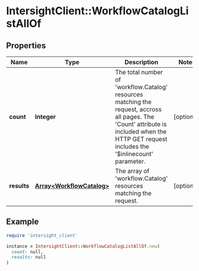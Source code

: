 # IntersightClient::WorkflowCatalogListAllOf

## Properties

| Name | Type | Description | Notes |
| ---- | ---- | ----------- | ----- |
| **count** | **Integer** | The total number of &#39;workflow.Catalog&#39; resources matching the request, accross all pages. The &#39;Count&#39; attribute is included when the HTTP GET request includes the &#39;$inlinecount&#39; parameter. | [optional] |
| **results** | [**Array&lt;WorkflowCatalog&gt;**](WorkflowCatalog.md) | The array of &#39;workflow.Catalog&#39; resources matching the request. | [optional] |

## Example

```ruby
require 'intersight_client'

instance = IntersightClient::WorkflowCatalogListAllOf.new(
  count: null,
  results: null
)
```


